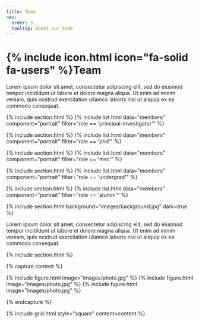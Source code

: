 ```yaml
---
title: Team
nav:
  order: 3
  tooltip: About our team
---
```


# {% include icon.html icon="fa-solid fa-users" %}Team

Lorem ipsum dolor sit amet, consectetur adipiscing elit, sed do eiusmod tempor
incididunt ut labore et dolore magna aliqua. Ut enim ad minim veniam, quis
nostrud exercitation ullamco laboris nisi ut aliquip ex ea commodo consequat.

{% include section.html %}
{% include list.html data="members" component="portrait" filter="role == 'principal-investigator'" %}

{% include section.html %}
{% include list.html data="members" component="portrait" filter="role == 'phd'" %}

{% include section.html %}
{% include list.html data="members" component="portrait" filter="role == 'msc'" %}

{% include section.html %}
{% include list.html data="members" component="portrait" filter="role == 'undergrad'" %}

(% include section.html %}
{% include list.html data="members" component="portrait" filter="role == 'alumni'" %}

{% include section.html background="images/background.jpg" dark=true %}

Lorem ipsum dolor sit amet, consectetur adipiscing elit, sed do eiusmod tempor
incididunt ut labore et dolore magna aliqua. Ut enim ad minim veniam, quis
nostrud exercitation ullamco laboris nisi ut aliquip ex ea commodo consequat.

{% include section.html %}

{% capture content %}

{% include figure.html image="images/photo.jpg" %}
{% include figure.html image="images/photo.jpg" %}
{% include figure.html image="images/photo.jpg" %}

{% endcapture %}

{% include grid.html style="square" content=content %}
